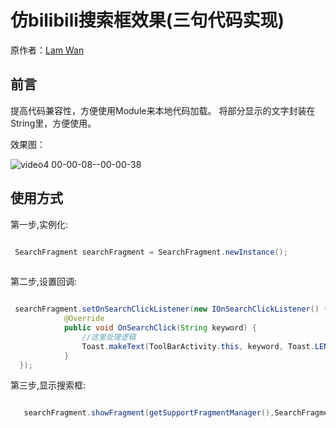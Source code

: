 # 仿bilibili搜索框效果(三句代码实现)

原作者：[Lam Wan](https://github.com/wenwenwen888)

## 前言

提高代码兼容性，方便使用Module来本地代码加载。
将部分显示的文字封装在String里，方便使用。

效果图：

![video4 00-00-08--00-00-38](https://user-images.githubusercontent.com/70384877/161034927-becc564a-3b48-41ed-9541-be69451c414d.gif)

## 使用方式

第一步,实例化:

````java

 SearchFragment searchFragment = SearchFragment.newInstance();
 
````

第二步,设置回调:

````java

 searchFragment.setOnSearchClickListener(new IOnSearchClickListener() {
            @Override
            public void OnSearchClick(String keyword) {
                //这里处理逻辑
                Toast.makeText(ToolBarActivity.this, keyword, Toast.LENGTH_SHORT).show();
            }
  });
````

第三步,显示搜索框:

````java

   searchFragment.showFragment(getSupportFragmentManager(),SearchFragment.TAG);.
   
````
